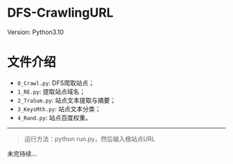 # DFS-CrawlingURL
Version: Python3.10

# 文件介绍
- `0_Crawl.py`: DFS爬取站点；
- `1_RE.py`: 提取站点域名；
- `2_TraSum.py`: 站点文本提取与摘要；
- `3_KeysMth.py`: 站点文本分类；
- `4_Rand.py`: 站点百度权重。

---

> 运行方法：python run.py，然后输入根站点URL

未完待续...
